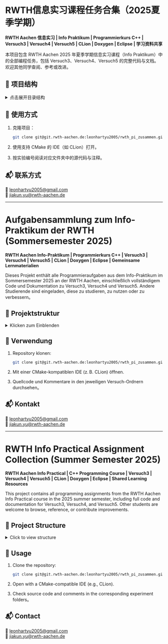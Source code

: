 # RWTH信息实习课程任务合集（2025夏季学期）

**RWTH Aachen 信息实习 | Info Praktikum | Programmierkurs C++ | Versuch3 | Versuch4 | Versuch5 | CLion | Doxygen | Eclipse | 学习资料共享**

本项目包含 RWTH Aachen 2025 年夏季学期信息实习课程（Info Praktikum）中的全部编程任务，包括 Versuch3、Versuch4、Versuch5 的完整代码与文档。欢迎其他同学查阅、参考或改进。

## 📁 项目结构
<details>
<summary>点击展开目录结构</summary>

```text
Versuch01_Teil1/
Versuch01_Teil2/
Versuch02_Teil1/
Versuch02_Teil2/
Versuch02_Teil3/
Versuch3/
Versuch4/
Versuch5/
Versuch6/包含手写笔记
README.md
```

</details>

## 📌 使用方式

1. 克隆项目：

    ```bash
    git clone git@git.rwth-aachen.de:leonhartyu2005/rwth_pi_zusammen.git
    ```

2. 使用支持 CMake 的 IDE（如 CLion）打开。

3. 按实验编号阅读对应文件夹中的源代码与注释。

## 📬 联系方式

📧 leonhartyu2005@gmail.com  
📧 jiakun.yu@rwth-aachen.de  

---

# Aufgabensammlung zum Info-Praktikum der RWTH (Sommersemester 2025)

**RWTH Aachen Info-Praktikum | Programmierkurs C++ | Versuch3 | Versuch4 | Versuch5 | CLion | Doxygen | Eclipse | Gemeinsame Lernmaterialien**

Dieses Projekt enthält alle Programmieraufgaben aus dem Info-Praktikum im Sommersemester 2025 an der RWTH Aachen, einschließlich vollständigem Code und Dokumentation zu Versuch3, Versuch4 und Versuch5. Andere Studierende sind eingeladen, diese zu studieren, zu nutzen oder zu verbessern。

## 📁 Projektstruktur

<details>
<summary>Klicken zum Einblenden</summary>

```text
Versuch01_Teil1/
Versuch01_Teil2/
Versuch02_Teil1/
Versuch02_Teil2/
Versuch02_Teil3/
Versuch3/
Versuch4/
Versuch5/
README.md
```

</details>

## 📌 Verwendung

1. Repository klonen:

    ```bash
    git clone git@git.rwth-aachen.de:leonhartyu2005/rwth_pi_zusammen.git
    ```

2. Mit einer CMake-kompatiblen IDE (z. B. CLion) öffnen.

3. Quellcode und Kommentare in den jeweiligen Versuch-Ordnern durchsehen。

## 📬 Kontakt

📧 leonhartyu2005@gmail.com  
📧 jiakun.yu@rwth-aachen.de  

---

# RWTH Info Practical Assignment Collection (Summer Semester 2025)

**RWTH Aachen Info Practical | C++ Programming Course | Versuch3 | Versuch4 | Versuch5 | CLion | Doxygen | Eclipse | Shared Learning Resources**

This project contains all programming assignments from the RWTH Aachen Info Practical course in the 2025 summer semester, including full code and documentation for Versuch3, Versuch4, and Versuch5. Other students are welcome to browse, reference, or contribute improvements.

## 📁 Project Structure

<details>
<summary>Click to view structure</summary>

```text
Versuch01_Teil1/
Versuch01_Teil2/
Versuch02_Teil1/
Versuch02_Teil2/
Versuch02_Teil3/
Versuch3/
Versuch4/
Versuch5/
README.md
```

</details>

## 📌 Usage

1. Clone the repository:

    ```bash
    git clone git@git.rwth-aachen.de:leonhartyu2005/rwth_pi_zusammen.git
    ```

2. Open with a CMake-compatible IDE (e.g., CLion).

3. Check source code and comments in the corresponding experiment folders。

## 📬 Contact

📧 leonhartyu2005@gmail.com  
📧 jiakun.yu@rwth-aachen.de  

